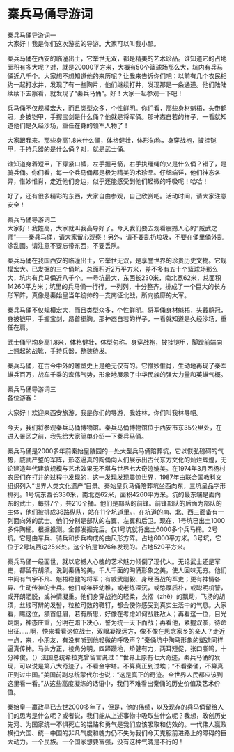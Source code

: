 # 秦兵马俑导游词  
秦兵马俑导游词一  
大家好！我是你们这次游览的导游。大家可以叫我小祁。  

秦兵马俑在西安的临潼出土，它举世无双，都是精美的艺术珍品。谁知道它的占地面积有多大呢？对，就是20000平方米，大概有50个篮球场那么大，坑内有兵马俑近八千个。大家想不想知道他的来历呢？让我来告诉你们吧：以前有几个农民相约一起打水井，发现了有一些陶片，他们继续打井，发现那是一条通道。他们陆陆续续下去察看，就发现了“秦兵马俑”。好！大家一起参观一下吧！  

兵马俑不仅规模宏大，而且类型众多，个性鲜明。你们看，那些身材魁梧，头带鹤冠，身披铠甲，手握宝剑是什么俑？他就是将军俑。那神态自若的样子，一看就知道他们是久经沙场，重任在身的领军人物了！  

大家跟我来。那些身高1.8米什么俑，体格健壮，体形匀称，身穿战袍，披挂铠甲，手持兵器的是什么俑？对，就是武士俑。  

谁知道身着短甲，下穿紧口裤，左手握弓箭，右手执缰绳的又是什么俑？错了，是骑兵俑。你们看，每一个兵马俑都是极为精美的术珍品。仔细端详，他们神态各异，惟妙惟肖，走近他们身边，似乎还能感受到他们轻微的呼吸呢！哈哈！  

好了，还有很多精彩的东西，大家自由参观，自己欣赏吧。活动时间，请大家注意安全！  

秦兵马俑导游词二  
大家好！我姓高，大家就叫我高导好了。今天我们要去观看震撼人心的“威武之师”——秦兵马俑，请大家留心观察！另外，请不要乱扔垃圾，不要在俑里俑外乱涂乱画。请注意不要忘带东西，不要丢队。  

秦兵马俑在我国西安的临潼出土，它举世无双，是享誉世界的珍贵历史文物。它规模宏大。已发掘的三个俑坑，总面积近2万平方米，差不多有五十个篮球场那么大，坑内有兵马俑近八千个。一号坑最大，东西长230米，南北宽62米，总面积14260平方米；坑里的兵马俑一行行，一列列，十分整齐，排成了一个巨大的长方形军阵，真像是秦始皇当年统帅的一支南征北战，所向披靡的大军。  

秦兵马俑不仅规模宏大，而且类型众多，个性鲜明。将军俑身材魁梧，头戴鹖冠，身披铠甲，手握宝剑，昂首挺胸。那神态自若的样子，一看就知道是久经沙场，重任在肩。  

武士俑平均身高1.8米，体格健壮，体型匀称。身穿战袍，披挂铠甲，脚蹬前端向上翘起的战靴，手持兵器，整装待发。  

秦兵马俑，在古今中外的雕塑史上是绝无仅有的。它惟妙惟肖，生动地再现了秦军雄兵百万，战车千乘的宏伟气势，形象地展示了中华民族的强大力量和英雄气概。  

秦兵马俑导游词三  
各位游客：  

大家好！欢迎来西安旅游，我是你们的导游，我姓林，你们叫我林导吧。  

今天，我们将参观秦兵马俑博物馆。秦兵马俑博物馆位于西安市东35公里处，在进入景区之前，我先给大家简单介绍一下秦兵马俑。  

秦兵马俑是2000多年前秦始皇陵园的一处大型兵马俑陪葬坑，它以恢弘磅礴的气势，威武严整的军阵，形态逼真的陶俑向人们展示出古代东方文化的灿烂辉煌，无论建造年代建筑规模与艺术效果无不堪与世界七大奇迹媲美。在1974年3月西杨村农民们在打井的过程中发现的，这一发现发现震惊世界，1987年由联合国教科文组织列入“世界人类文化遗产”目录。秦始皇兵马俑陪葬坑坐西向东，三坑呈品字形排列。1号坑东西长330米，南北宽62米，面积4260平方米。坑的最东端是面向东的武士，每排7个，共210个捅。他们是部队的前锋。前锋部队的后面为部队的主体，他们被排成38路纵队，站在11个坑道里。，在坑道的南、北、西三面备有一列面向外的武士。他们分别是部队的右翼、左翼和后卫。现在，1号坑已出土1000多件陶桶。根据推测。全部发掘完后。仅1号坑就将出土6000多个兵马桶。2号坑。它是由车兵、骑兵和步兵构成的曲尺形方阵。占地6000平方米。3号坑，它位于2号坑西边25米处。这个坑是1976年发现的。占地520平方米。  

秦兵马俑一经面世，就以它撼人心魄的艺术魅力倾倒了现代人。无论武士还是军吏，都留有胡须。说到秦俑的美，千人千面的陶俑形象之美，使人回味无穷。他们中间有气宇不凡、魁梧稳健的将军；有威武刚毅、身经百战的军吏；更有神情各异、生动传神的士兵。他们或年轻幼稚，或老练深沉，或憨厚质朴，或聪明机警，或开朗洒脱，或神情凝重。他们身穿战袍的轻柔，衣褶（zhě）的飘动，飞扬的胡须，丝缕可辨的发髻，粒粒可数的鞋钉，都会使你感受到真实生活中的气息。大家看，瞧这位，颔首低眉，若有所思，好像在考虑如何战胜敌人；再看这一位，目光炯炯，神态庄重，分明在暗下决心，誓为统一天下而战；再看他，紧握双拳，待命出征……啊，快来看看这位战士，双眼凝视远方，像不像在思念家乡的亲人？走近一点，来，小朋友，有没有听到他轻微的呼吸声？“秦俑坑中陶马形象的塑造同样逼真传神。马头方正，棱角分明，四蹄躜地，矫健有力，两耳短促，张口嘶鸣，十分神俊。（）法国总统希拉克曾留言说过：”世界上原有七大奇迹，秦兵马俑的发现，可以说是第八大奇迹了。不看金字塔。不算真正到过埃；“不看秦俑，不算真正到过中国。”美国前副总统蒙代尔也说：“这是真正的奇迹。全世界人民都应该到这里看一看。”从这些高度凝练的话语中，我们不难看出秦俑的历史价值及艺术价值。  

秦始皇—赢政早已去世2000多年了，但是，他的伟绩，以及现存的兵马俑留给人们的思考是什么呢？或者说，我们能从上述事物中吸取些什么呢？我想，敢创历史先河、为国家统一不惧死亡的铝赂和勇气是我们应该吸取和仿效的。一代伟人赢政横扫六国、统一中国的非凡气度和魄力仍不失为我们今天克服前进路上的障碍的巨大动力。一个民族。一个国家想要富强，没有这种气魄是不行的！  
<!-- Last processed: 2025-07-22 03:44:28 -->

